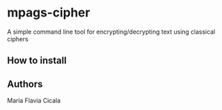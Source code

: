 # mpags-cipher
A simple command line tool for encrypting/decrypting text using classical ciphers

## How to install

## Authors
Maria Flavia Cicala